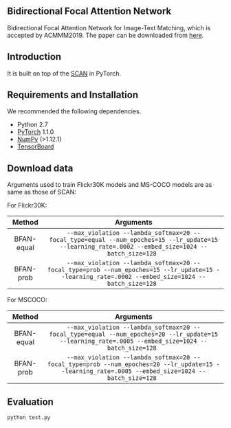 ## Bidirectional Focal Attention Network
Bidirectional Focal Attention Network for Image-Text Matching, which is accepted by ACMMM2019. The paper can be downloaded from [here](https://arxiv.org/abs/1909.11416).

## Introduction

It is built on top of the [SCAN](https://github.com/kuanghuei/SCAN) in PyTorch.

## Requirements and Installation
We recommended the following dependencies.

* Python 2.7
* [PyTorch](http://pytorch.org/) 1.1.0
* [NumPy](http://www.numpy.org/) (>1.12.1)
* [TensorBoard](https://github.com/TeamHG-Memex/tensorboard_logger)


## Download data



Arguments used to train Flickr30K models and MS-COCO models are as same as those of SCAN:

For Flickr30K:

| Method      | Arguments |
| :---------: | :-------: |
|  BFAN-equal   | `--max_violation --lambda_softmax=20 --focal_type=equal --num_epoches=15 --lr_update=15 --learning_rate=.0002 --embed_size=1024 --batch_size=128 `|
|  BFAN-prob    | `--max_violation --lambda_softmax=20 --focal_type=prob --num_epoches=15 --lr_update=15 --learning_rate=.0002 --embed_size=1024 --batch_size=128 `|

For MSCOCO:

| Method      | Arguments |
| :---------: | :-------: |
|  BFAN-equal   | `--max_violation --lambda_softmax=20 --focal_type=equal --num_epoches=20 --lr_update=15 --learning_rate=.0005 --embed_size=1024 --batch_size=128 `|
| BFAN-prob     | `--max_violation --lambda_softmax=20 --focal_type=prob --num_epoches=20 --lr_update=15 --learning_rate=.0005 --embed_size=1024 --batch_size=128 `|

## Evaluation

```bash
python test.py
```